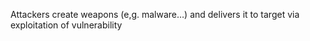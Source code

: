 Attackers create weapons (e,g. malware…) and delivers it to target via exploitation of vulnerability
